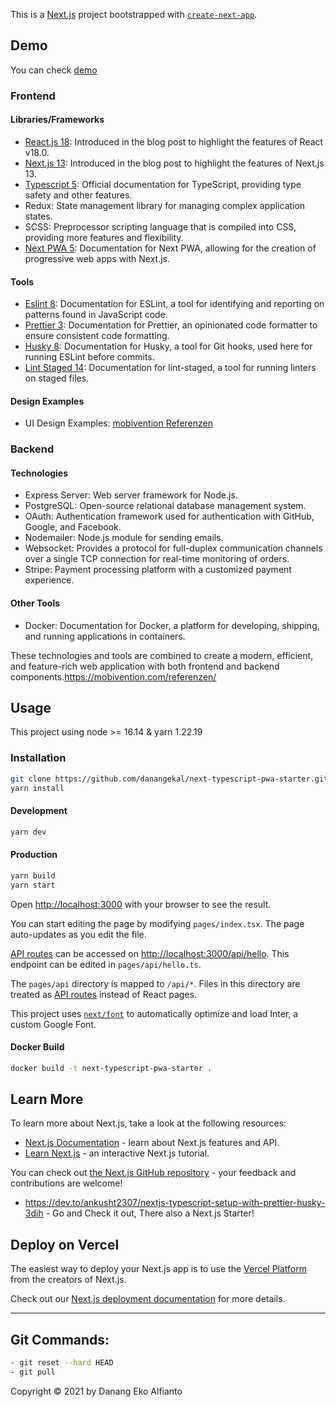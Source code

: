 This is a [Next.js](https://nextjs.org/) project bootstrapped with [`create-next-app`](https://github.com/vercel/next.js/tree/canary/packages/create-next-app).

## Demo

You can check [demo](https://next-typescript-pwa-starter.vercel.app/)

### Frontend

#### Libraries/Frameworks

- [React.js 18](https://reactjs.org/blog/2022/03/29/react-v18.html): Introduced in the blog post to highlight the features of React v18.0.
- [Next.js 13](https://nextjs.org/blog/next-13): Introduced in the blog post to highlight the features of Next.js 13.
- [Typescript 5](https://www.typescriptlang.org/): Official documentation for TypeScript, providing type safety and other features.
- Redux: State management library for managing complex application states.
- SCSS: Preprocessor scripting language that is compiled into CSS, providing more features and flexibility.
- [Next PWA 5](https://www.npmjs.com/package/next-pwa): Documentation for Next PWA, allowing for the creation of progressive web apps with Next.js.

#### Tools

- [Eslint 8](https://eslint.org/docs/user-guide/getting-started): Documentation for ESLint, a tool for identifying and reporting on patterns found in JavaScript code.
- [Prettier 3](https://prettier.io/docs/en/index.html): Documentation for Prettier, an opinionated code formatter to ensure consistent code formatting.
- [Husky 8](https://typicode.github.io/husky/#/): Documentation for Husky, a tool for Git hooks, used here for running ESLint before commits.
- [Lint Staged 14](https://github.com/okonet/lint-staged): Documentation for lint-staged, a tool for running linters on staged files.

#### Design Examples

- UI Design Examples: [mobivention Referenzen](https://mobivention.com/referenzen/)

### Backend

#### Technologies

- Express Server: Web server framework for Node.js.
- PostgreSQL: Open-source relational database management system.
- OAuth: Authentication framework used for authentication with GitHub, Google, and Facebook.
- Nodemailer: Node.js module for sending emails.
- Websocket: Provides a protocol for full-duplex communication channels over a single TCP connection for real-time monitoring of orders.
- Stripe: Payment processing platform with a customized payment experience.

#### Other Tools

- Docker: Documentation for Docker, a platform for developing, shipping, and running applications in containers.

These technologies and tools are combined to create a modern, efficient, and feature-rich web application with both frontend and backend components.https://mobivention.com/referenzen/

## Usage

This project using node >= 16.14 & yarn 1.22.19

### Installation

```bash
git clone https://github.com/danangekal/next-typescript-pwa-starter.git
yarn install
```

#### Development

```bash
yarn dev
```

#### Production

```bash
yarn build
yarn start
```

Open [http://localhost:3000](http://localhost:3000) with your browser to see the result.

You can start editing the page by modifying `pages/index.tsx`. The page auto-updates as you edit the file.

[API routes](https://nextjs.org/docs/api-routes/introduction) can be accessed on [http://localhost:3000/api/hello](http://localhost:3000/api/hello). This endpoint can be edited in `pages/api/hello.ts`.

The `pages/api` directory is mapped to `/api/*`. Files in this directory are treated as [API routes](https://nextjs.org/docs/api-routes/introduction) instead of React pages.

This project uses [`next/font`](https://nextjs.org/docs/basic-features/font-optimization) to automatically optimize and load Inter, a custom Google Font.

#### Docker Build

```bash
docker build -t next-typescript-pwa-starter .
```

## Learn More

To learn more about Next.js, take a look at the following resources:

- [Next.js Documentation](https://nextjs.org/docs) - learn about Next.js features and API.
- [Learn Next.js](https://nextjs.org/learn) - an interactive Next.js tutorial.

You can check out [the Next.js GitHub repository](https://github.com/vercel/next.js/) - your feedback and contributions are welcome!

- https://dev.to/ankusht2307/nextjs-typescript-setup-with-prettier-husky-3dih - Go and Check it out, There also a Next.js Starter!

## Deploy on Vercel

The easiest way to deploy your Next.js app is to use the [Vercel Platform](https://vercel.com/new?utm_medium=default-template&filter=next.js&utm_source=create-next-app&utm_campaign=create-next-app-readme) from the creators of Next.js.

Check out our [Next.js deployment documentation](https://nextjs.org/docs/deployment) for more details.

---

## Git Commands:

```bash
- git reset --hard HEAD
- git pull
```

Copyright © 2021 by Danang Eko Alfianto
